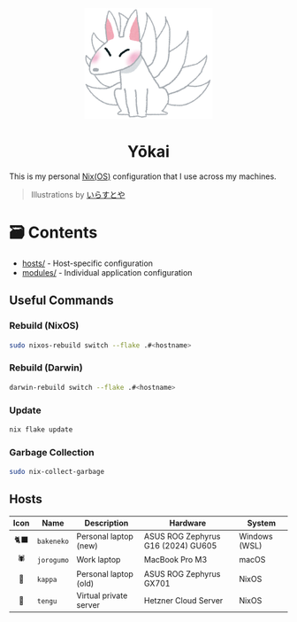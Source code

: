 <div align=center>
    <img src="_img/kitsune.png" alt="Kitsune" height="200"/>
    <h1>Yōkai</h1>
</div>

This is my personal [Nix(OS)](https://nixos.org/) configuration that I use across my machines.

> Illustrations by [いらすとや](https://www.irasutoya.com/2013/05/blog-post_14.html)

# 🗃️ Contents
 
- [hosts/](hosts/) - Host-specific configuration
- [modules/](modules/) - Individual application configuration

## Useful Commands

### Rebuild (NixOS)

```sh
sudo nixos-rebuild switch --flake .#<hostname>
```

### Rebuild (Darwin)

```sh
darwin-rebuild switch --flake .#<hostname>
```

### Update

```sh
nix flake update
```

### Garbage Collection

```sh
sudo nix-collect-garbage
```

## Hosts 

| Icon | Name       | Description            | Hardware                           | System        |
|:----:|------------|------------------------|------------------------------------|---------------|
|  🐈‍⬛  | `bakeneko` | Personal laptop (new)  | ASUS ROG Zephyrus G16 (2024) GU605 | Windows (WSL) |
|  🕷️  | `jorogumo` | Work laptop            | MacBook Pro M3                     | macOS         |
|  🐸  | `kappa`    | Personal laptop (old)  | ASUS ROG Zephyrus GX701            | NixOS         |
|  👺  | `tengu`    | Virtual private server | Hetzner Cloud Server               | NixOS         |

